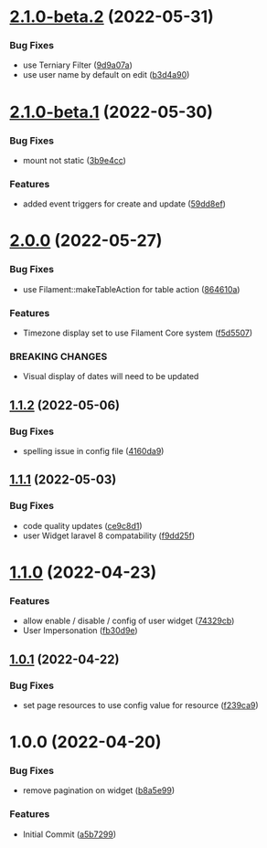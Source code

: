 # [2.1.0-beta.2](https://github.com/phpsa/filament-authentication/compare/v2.1.0-beta.1...v2.1.0-beta.2) (2022-05-31)


### Bug Fixes

* use Terniary Filter ([9d9a07a](https://github.com/phpsa/filament-authentication/commit/9d9a07ad9672739c96b3128bc80649614536e824))
* use user name by default on edit ([b3d4a90](https://github.com/phpsa/filament-authentication/commit/b3d4a90356622901ff71bf3c95381fe9df07fc8b))

# [2.1.0-beta.1](https://github.com/phpsa/filament-authentication/compare/v2.0.0...v2.1.0-beta.1) (2022-05-30)


### Bug Fixes

* mount not static ([3b9e4cc](https://github.com/phpsa/filament-authentication/commit/3b9e4cc0fe9ca259135b5eee15ebfdccbe05d22e))


### Features

* added event triggers for create and update ([59dd8ef](https://github.com/phpsa/filament-authentication/commit/59dd8ef6f62591b2e6a8f89e425e5f54e340df71))

# [2.0.0](https://github.com/phpsa/filament-authentication/compare/v1.1.2...v2.0.0) (2022-05-27)


### Bug Fixes

* use Filament::makeTableAction for table action ([864610a](https://github.com/phpsa/filament-authentication/commit/864610acaf9d05498d4c430c51deb50027bc1fc1))


### Features

* Timezone display set to use Filament Core system ([f5d5507](https://github.com/phpsa/filament-authentication/commit/f5d550710ff63b018c660a6b5be3262de469318b))


### BREAKING CHANGES

* Visual display of dates will need to be updated

## [1.1.2](https://github.com/phpsa/filament-authentication/compare/v1.1.1...v1.1.2) (2022-05-06)


### Bug Fixes

* spelling issue in config file ([4160da9](https://github.com/phpsa/filament-authentication/commit/4160da954fa0163653560abd3824904a8a426d06))

## [1.1.1](https://github.com/phpsa/filament-authentication/compare/v1.1.0...v1.1.1) (2022-05-03)


### Bug Fixes

* code quality updates ([ce9c8d1](https://github.com/phpsa/filament-authentication/commit/ce9c8d113ab1c3769d63b59b544813bb107c2f1c))
* user Widget laravel 8 compatability ([f9dd25f](https://github.com/phpsa/filament-authentication/commit/f9dd25f5eff7d110367cf61c666752b49ba60c20))

# [1.1.0](https://github.com/phpsa/filament-authentication/compare/v1.0.1...v1.1.0) (2022-04-23)


### Features

* allow enable / disable / config of user widget ([74329cb](https://github.com/phpsa/filament-authentication/commit/74329cb4ff4db269796a9bb8750f8d39a9452dfa))
* User Impersonation ([fb30d9e](https://github.com/phpsa/filament-authentication/commit/fb30d9e2b47d5a8f04a5ac12fa22782b51c0556e))

## [1.0.1](https://github.com/phpsa/filament-authentication/compare/v1.0.0...v1.0.1) (2022-04-22)


### Bug Fixes

* set page resources to use config value for resource ([f239ca9](https://github.com/phpsa/filament-authentication/commit/f239ca9ab732895147e1cc606780870ce8bf58df))

# 1.0.0 (2022-04-20)


### Bug Fixes

* remove pagination on widget ([b8a5e99](https://github.com/phpsa/filament-authentication/commit/b8a5e9947d666715c8f82637d6b363bdbfacfca4))


### Features

* Initial Commit ([a5b7299](https://github.com/phpsa/filament-authentication/commit/a5b72991624e1049369c3ff453c14449aa391885))
